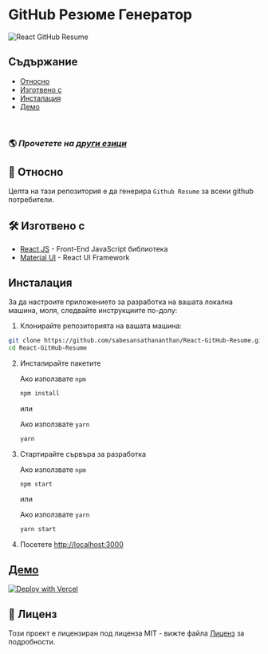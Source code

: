 # GitHub Резюме Генератор

![React GitHub Resume](../src/assets/readme/screenshot.png)

## Съдържание

- [Относно](#-относно)
- [Изготвено с](#️-изготвено-с)
- [Инсталация](#инсталация)
- [Демо](#демо)

<br>

### 🌎 *Прочетете на [други езици](./translations/Translations.md)*

## 🤔 Относно

Целта на тази репозитория е да генерира `Github Resume` за всеки github потребители.

## 🛠️ Изготвено с

- [React JS](https://reactjs.org/) - Front-End JavaScript библиотека
- [Material UI](https://material-ui.com/) - React UI Framework

## Инсталация

За да настроите приложението за разработка на вашата локална машина, моля, следвайте инструкциите по-долу:

1. Клонирайте репозиторията на вашата машина:

```bash
git clone https://github.com/sabesansathananthan/React-GitHub-Resume.git
cd React-GitHub-Resume
```

2. Инсталирайте пакетите

    Ако използвате `npm`
    ```bash
    npm install
    ```

    или

    Ако използвате `yarn`
    ```bash
    yarn
    ```

3. Стартирайте сървъра за разработка

    Ако използвате `npm`
    ```bash
    npm start
    ```

    или

    Ако използвате `yarn`
    ```bash
    yarn start
    ```

4. Посетете <http://localhost:3000>

## [Демо](https://react-github-resume.vercel.app/)

[![Deploy with Vercel](https://vercel.com/button)](https://vercel.com/new/git/external?repository-url=https://github.com/sabesansathananthan/React-GitHub-Resume)

## 📄 Лиценз

Този проект е лицензиран под лиценза MIT - вижте файла [Лиценз](../LICENSE) за подробности.
